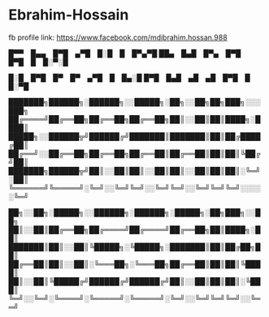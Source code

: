 # Ebrahim-Hossain
fb profile link: https://www.facebook.com/mdibrahim.hossan.988

█▀▀ █▄▄ █▀█ ▄▀█ █░█ █ █▀▄▀█
██▄ █▄█ █▀▄ █▀█ █▀█ █ █░▀░█

█░█ █▀█ █▀ █▀ ▄▀█ █ █▄░█
█▀█ █▄█ ▄█ ▄█ █▀█ █ █░▀█


███████╗██████╗░██████╗░░█████╗░██╗░░██╗██╗███╗░░░███╗
██╔════╝██╔══██╗██╔══██╗██╔══██╗██║░░██║██║████╗░████║
█████╗░░██████╦╝██████╔╝███████║███████║██║██╔████╔██║
██╔══╝░░██╔══██╗██╔══██╗██╔══██║██╔══██║██║██║╚██╔╝██║
███████╗██████╦╝██║░░██║██║░░██║██║░░██║██║██║░╚═╝░██║
╚══════╝╚═════╝░╚═╝░░╚═╝╚═╝░░╚═╝╚═╝░░╚═╝╚═╝╚═╝░░░░░╚═╝

██╗░░██╗░█████╗░░██████╗░██████╗░█████╗░██╗███╗░░██╗
██║░░██║██╔══██╗██╔════╝██╔════╝██╔══██╗██║████╗░██║
███████║██║░░██║╚█████╗░╚█████╗░███████║██║██╔██╗██║
██╔══██║██║░░██║░╚═══██╗░╚═══██╗██╔══██║██║██║╚████║
██║░░██║╚█████╔╝██████╔╝██████╔╝██║░░██║██║██║░╚███║
╚═╝░░╚═╝░╚════╝░╚═════╝░╚═════╝░╚═╝░░╚═╝╚═╝╚═╝░░╚══╝
